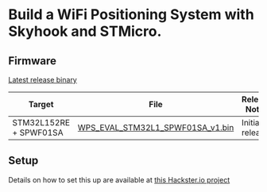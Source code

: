 # Build a WiFi Positioning System with Skyhook and STMicro.

## Firmware

[Latest release binary](https://github.com/firmwaremodules/iot-wifi-positioning-eval/releases/latest)

| Target | File | Release Notes |
| ------ | ---- | ------------- |
| STM32L152RE + SPWF01SA | [WPS_EVAL_STM32L1_SPWF01SA_v1.bin](https://github.com/firmwaremodules/iot-wifi-positioning-eval/releases/download/v1/WPS_EVAL_STM32L1_SPWF01SA_v1.bin) | Initial release |




## Setup
Details on how to set this up are available at [this Hackster.io project](https://www.hackster.io/firmwareguru/build-a-wifi-positioning-system-54a65d)

